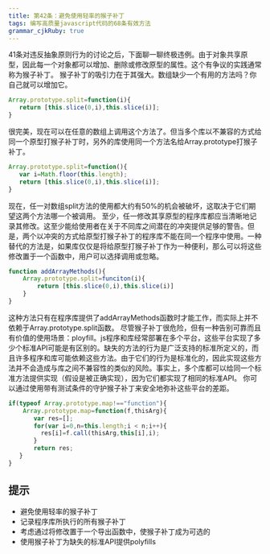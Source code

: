 ```yaml
---
title: 第42条：避免使用轻率的猴子补丁
tags: 编写高质量javascript代码的68条有效方法
grammar_cjkRuby: true
---
```

41条对违反抽象原则行为的讨论之后，下面聊一聊终极违例。由于对象共享原型，因此每一个对象都可以增加、删除或修改原型的属性。这个有争议的实践通常称为猴子补丁。
猴子补丁的吸引力在于其强大。数组缺少一个有用的方法吗？你自己就可以增加它。
```js
Array.prototype.split=function(i){
   return [this.slice(0,i),this.slice(i)]; 
}
```
很完美，现在可以在任意的数组上调用这个方法了。但当多个库以不兼容的方式给同一个原型打猴子补丁时，另外的库使用同一个方法名给Array.prototype打猴子补丁。
```js
Array.prototype.split=function(){
   var i=Math.floor(this.length);
   return [this.slice(0,i),this.slice(i)]; 
}
```
现在，任一对数组split方法的使用都大约有50%的机会被破坏，这取决于它们期望这两个方法哪一个被调用。
至少，任一修改其享原型的程序库都应当清晰地记录其修改。这至少能给使用者在关于不同库之间潜在的冲突提供足够的警告。但是，两个以冲突的方式给原型打猴子补丁的程序库不能在同一个程序中使用。一种替代的方法是，如果库仅仅是将给原型打猴子补丁作为一种便利，那么可以将这些修改置于一个函数中，用户可以选择调用或忽略。
```js
function addArrayMethods(){
    Array.prototype.split=funciton(i){
        return [this.slice(0,i),this.slice(i)]
    }
}
```
这种方法只有在程序库提供了addArrayMethods函数时才能工作，而实际上并不依赖于Array.prototype.split函数。
尽管猴子补丁很危险，但有一种告别可靠而且有价值的使用场景：ployfill。js程序和库经常部署在多个平台，这些平台实现了多少个标准API可能是有区别的。缺失的方法的行为是广泛支持的标准所定义的，而且许多程序和库可能依赖这些方法。由于它们的行为是标准化的，因此实现这些方法并不会造成与库之间不兼容性的类似的风险。事实上，多个库都可以给同一个标准方法提供实现（假设是被正确实现），因为它们都实现了相同的标准API。
你可以通过使用带有测试条件的守护猴子补丁来安全地弥补这些平台的差距。
```js
if(typeof Array.prototype.map!=="function"){
    Array.prototype.map=function(f,thisArg){
       var res=[];
       for(var i=0,n=this.length;i < n;i++){
         res[i]=f.call(thisArg,this[i],i);
       }
       return res;
   }
}
```
## 提示
- 避免使用轻率的猴子补丁
- 记录程序库所执行的所有猴子补丁
- 考虑通过将修改置于一个导出函数中，使猴子补丁成为可选的
- 使用猴子补丁为缺失的标准API提供polyfills
 